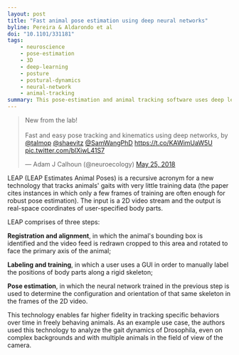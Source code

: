 ```yaml
---
layout: post
title: "Fast animal pose estimation using deep neural networks"
byline: Pereira & Aldarondo et al
doi: "10.1101/331181"
tags:
    - neuroscience
    - pose-estimation
    - 3D
    - deep-learning
    - posture
    - postural-dynamics
    - neural-network
    - animal-tracking
summary: This pose-estimation and animal tracking software uses deep learning to estimate the positions and configurations of a freely behaving animal.
---
```


<blockquote class="twitter-tweet" data-lang="en"><p lang="en" dir="ltr">New from the lab!<br><br>Fast and easy pose tracking and kinematics using deep networks, by <a href="https://twitter.com/talmop?ref_src=twsrc%5Etfw">@talmop</a> <a href="https://twitter.com/shaevitz?ref_src=twsrc%5Etfw">@shaevitz</a> <a href="https://twitter.com/SamWangPhD?ref_src=twsrc%5Etfw">@SamWangPhD</a> <a href="https://t.co/KAWimUaW5U">https://t.co/KAWimUaW5U</a> <a href="https://t.co/blXiwL41S7">pic.twitter.com/blXiwL41S7</a></p>&mdash; Adam J Calhoun (@neuroecology) <a href="https://twitter.com/neuroecology/status/1000047514161213442?ref_src=twsrc%5Etfw">May 25, 2018</a></blockquote>
<script async src="https://platform.twitter.com/widgets.js" charset="utf-8"></script>


LEAP (LEAP Estimates Animal Poses) is a recursive acronym for a new technology that tracks animals' gaits with very little training data (the paper cites instances in which only a few frames of training are often enough for robust pose estimation).  The input is a 2D video stream and the output is real-space coordinates of user-specified body parts.

LEAP comprises of three steps:

**Registration and alignment**, in which the animal's bounding box is identified and the video feed is redrawn cropped to this area and rotated to face the primary axis of the animal;

**Labeling and training**, in which a user uses a GUI in order to manually label the positions of body parts along a rigid skeleton;

**Pose estimation**, in which the neural network trained in the previous step is used to determine the configuration and orientation of that same skeleton in the frames of the 2D video.

This technology enables far higher fidelity in tracking specific behaviors over time in freely behaving animals. As an example use case, the authors used this technology to analyze the gait dynamics of Drosophila, even on complex backgrounds and with multiple animals in the field of view of the camera.
